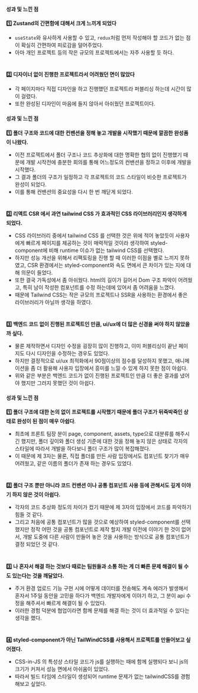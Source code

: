 
#### 성과 및 느낀 점

**1️⃣ Zustand의 간편함에 대해서 크게 느끼게 되었다**
  - `useState`와 유사하게 사용할 수 있고, `redux`처럼 먼저 작성해야 할 코드가 없는 점이 확실히 간편하여 피로감을 덜어주었다.
  - 아마 개인 프로젝트 등의 작은 규모의 프로젝트에서는 자주 사용할 듯 하다.

#

**2️⃣ 디자이너 없이 진행한 프로젝트라서 어려웠던 면이 많았다**
 - 각 페이지마다 직접 디자인을 하고 진행했던 프로젝트라 퍼블리싱 하는데 시간이 많이 걸렸다.
 - 또한 완성된 디자인이 마음에 들지 않아서 아쉬웠던 프로젝트이다.

 

#### 성과 및 느낀 점

**1️⃣ 폴더 구조와 코드에 대한 컨벤션을 정해 놓고 개발을 시작했기 때문에 깔끔한 완성품이 나왔다.**

- 이전 프로젝트에서 폴더 구조나 코드 추상화에 대한 명확한 협의 없이 진행했기 때문에 개발 시작전에 충분한 회의를 통해 어느정도의 컨밴션을 정하고 이후에 개발을 시작했다.
- 그 결과 폴더의 구조가 일정하고 각 프로젝트의 코드 스타일이 비슷한 프로젝트가 완성이 되었다.
- 이를 통해 컨밴션의 중요성을 다시 한 번 깨닫게 되었다.

#

**2️⃣ 리액트 CSR 에서 과연 tailwind CSS 가 효과적인 CSS 라이브러리인지 생각하게 되었다.**

- CSS 라이브러리 중에서 tailwind CSS 를 선택한 것은 위에 적어 놓았듯이 사용자에게 빠르게 페이지를 제공하는 것이 매력적일 것이라 생각하여 styled-component에 비해 runtime 이슈가 없는 tailwind CSS를 선택했다.
- 하지만 성능 개선을 위해서 리팩토링을 진행 할 때 이러한 이점을 별로 느끼지 못하였고, CSR 환경에서는 styled-component와 속도 면에서 큰 차이가 있는 지에 대해 의문이 들었다.
- 또한 결국 가독성에서 좀 아쉬웠다. html의 길이가 길어서 Dom 구조 파악이 어려웠고, 특히 남이 작성한 컴포넌트를 수정 하는데에 있어서 좀 어려움을 느꼈다.
- 때문에 Tailwind CSS는 작은 규모의 프로젝트나 SSR을 사용하는 환경에서 좋은 라이브러리가 아닐까 생각을 하였다.

#

**3️⃣ 백엔드 코드 없이 진행된 프로젝트인 만큼, ui/ux에 더 많은 신경을 써야 하지 않았을까 싶다.**

- 물론 제작하면서 디자인 수정을 굉장히 많이 진행하고, 이미 퍼블리싱이 끝난 페이지도 다시 디자인을 수정하는 경우도 있었다.
- 하지만 결정적으로 ui/ux 최적화에서 90점이상의 점수를 달성하지 못했고, 애니메이션을 좀 더 활용해 사용자 입장에서 흥미를 느낄 수 있게 하지 못한 점이 아쉽다.
- 위와 같은 부분은 백엔드 코드가 없이 진행된 프로젝트인 만큼 더 좋은 결과를 냈어야 했지만 그러지 못했던 것이 아쉽다.

#### 성과 및 느낀 점
**1️⃣ 폴더 구조에 대한 논의 없이 프로젝트를 시작했기 때문에 폴더 구조가 뒤죽박죽인 상태로 완성이 된 점이 매우 아쉽다**.

- 최초에 프론트 팀장 분이 page, component, assets, type으로 대분류를 해주시긴 했지만, 폴더 깊이와 폴더 생성 기준에 대한 것을 정해 놓지 않은 상태로 각자의 스타일에 따라서 개발을 하다보니 폴더 구조가 많이 복잡해졌다.
- 이 때문에 제 3자는 물론, 직접 폴더를 만든 사람 입장에서도 컴포넌트 찾기가 매우 어려웠고, 같은 이름의 폴더가 존재 하는 경우도 있었다.

#

**2️⃣ 폴더 구조 뿐만 아니라 코드 컨밴션 이나 공통 컴포넌트 사용 등에 관해서도 깊게 이야기 하지 않은 것이 아쉽다.**

- 각자의 코드 추상화 정도의 차이가 컸기 때문에 제 3자의 입장에서 코드를 파악하기 힘들 것 같다.
- 그리고 처음에 공통 컴포넌트가 많을 것으로 예상하여 styled-component를 선택 했지만 정작 어떤 것을 공통 컴포넌트로 제작 할지 개발 이전에 이야기 한 것이 없어서, 개발 도중에 다른 사람이 만들어 놓은 것을 사용하는 방식으로 공통 컴포넌트가 결정 되었던 것 같다.

#

**3️⃣ 나 혼자서 해결 하는 것보다 때로는 팀원들과 소통 하는 게 더 빠른 문제 해결이 될 수도 있는다는 것을 깨달았다.**

- 주거 환경 업로드 기능 구현 시에 어떻게 데이터를 전송해도 계속 에러가 발생해서 혼자서 1주일 동안을 고민을 하다가 백엔드 개발자에게 이야기 하고, 그 분이 api 수정을 해주셔서 빠르게 해결이 될 수 있었다.
- 이러한 경험 덕분에 협업이라면 함께 문제를 해결 하는 것이 더 효과적일 수 있다는 생각을 했다.

#

**4️⃣ styled-component가 아닌 TailWindCSS를 사용해서 프로젝트를 만들어보고 싶어졌다.**

- CSS-in-JS 의 특성상 스타일 코드가 js를 실행하는 때에 함께 실행되다 보니 js의 크기가 커져서 성능 면에서 아쉬움이 있었다.
- 따라서 빌드 타임에 스타일이 생성되어 runtime 문제가 없는 tailwindCSS를 경험해보고 싶었다.
